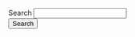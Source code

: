 <form class="au-search au-search--dark au-search--responsive" aria-label="sitewide" role="search">
    <label for="standard-dark" class="au-search__label">Search</label>
    <input type="search" id="standard-dark" class="au-text-input au-text-input--dark " />
    <div class="au-search__btn">
        <button class="au-btn au-btn--dark" type="submit"><span class="au-search__submit-btn-text">Search</span></button>
    </div>
</form>
